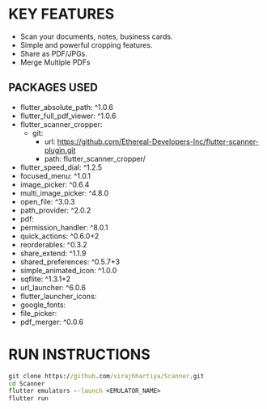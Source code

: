 # KEY FEATURES

- Scan your documents, notes, business cards.
- Simple and powerful cropping features.
- Share as PDF/JPGs.
- Merge Multiple PDFs

## PACKAGES USED

-  flutter_absolute_path: ^1.0.6
-  flutter_full_pdf_viewer: ^1.0.6
-  flutter_scanner_cropper:
    - git:
      - url: https://github.com/Ethereal-Developers-Inc/flutter-scanner-plugin.git
      - path: flutter_scanner_cropper/
-  flutter_speed_dial: ^1.2.5
-  focused_menu: ^1.0.1
-  image_picker: ^0.6.4
-  multi_image_picker: ^4.8.0
-  open_file: ^3.0.3
-  path_provider: ^2.0.2
-  pdf:
-  permission_handler: ^8.0.1
-  quick_actions: ^0.6.0+2
-  reorderables: ^0.3.2
-  share_extend: ^1.1.9
-  shared_preferences: ^0.5.7+3
-  simple_animated_icon: ^1.0.0
-  sqflite: ^1.3.1+2
-  url_launcher: ^6.0.6
-  flutter_launcher_icons:
-  google_fonts:
-  file_picker: 
-  pdf_merger: ^0.0.6
# RUN INSTRUCTIONS

```cmd
git clone https://github.com/virajbhartiya/Scanner.git
cd Scanner
flutter emulators --launch <EMULATOR_NAME>
flutter run
```
